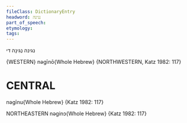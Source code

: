```yaml
---
fileClass: DictionaryEntry
headword: נגינה
part_of_speech: 
etymology: 
tags: 
---
```

נגינה
נְגִינָה
די

{WESTERN}
nəgīnō{Whole Hebrew} {NORTHWESTERN, Katz 1982: 117}

CENTRAL
========

nəgīnu{Whole Hebrew} {Katz 1982: 117}

NORTHEASTERN
nəginɔ{Whole Hebrew} {Katz 1982: 117}